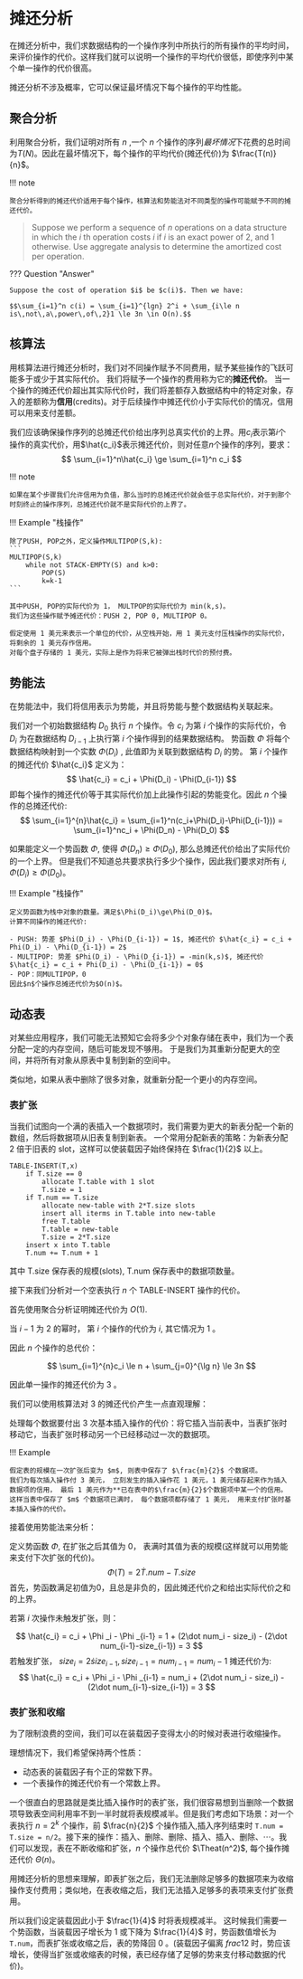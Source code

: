 # 摊还分析

在摊还分析中，我们求数据结构的一个操作序列中所执行的所有操作的平均时间，来评价操作的代价。这样我们就可以说明一个操作的平均代价很低，即使序列中某个单一操作的代价很高。

摊还分析不涉及概率，它可以保证最坏情况下每个操作的平均性能。

## 聚合分析

利用聚合分析，我们证明对所有 $n$ ,一个 $n$ 个操作的序列*最坏情况*下花费的总时间为$T(N)$。因此在最坏情况下，每个操作的平均代价(摊还代价)为 $\frac{T(n)}{n}$。

!!! note

    聚合分析得到的摊还代价适用于每个操作，核算法和势能法对不同类型的操作可能赋予不同的摊还代价。



> Suppose we perform a sequence of $n$ operations on a data structure in which the $i$ th operation costs $i$ if $i$ is an exact power of 2, and 1 otherwise. Use aggregate analysis to determine the amortized cost per operation.

??? Question "Answer"
    
    Suppose the cost of operation $i$ be $c(i)$. Then we have:

    $$\sum_{i=1}^n c(i) = \sum_{i=1}^{lgn} 2^i + \sum_{i\le n is\,not\,a\,power\,of\,2}1 \le 3n \in O(n).$$

## 核算法

用核算法进行摊还分析时，我们对不同操作赋予不同费用，赋予某些操作的飞跃可能多于或少于其实际代价。
我们将赋予一个操作的费用称为它的**摊还代价**。
当一个操作的摊还代价超出其实际代价时，我们将差额存入数据结构中的特定对象，存入的差额称为**信用**(credits)。对于后续操作中摊还代价小于实际代价的情况，信用可以用来支付差额。

我们应该确保操作序列的总摊还代价给出序列总真实代价的上界。用$c_i$表示第$i$个操作的真实代价，用$\hat{c_i}$表示摊还代价，则对任意$n$个操作的序列，要求：
$$
\sum_{i=1}^n\hat{c_i} \ge \sum_{i=1}^n c_i
$$

!!! note

    如果在某个步骤我们允许信用为负值，那么当时的总摊还代价就会低于总实际代价，对于到那个时刻终止的操作序列，总摊还代价就不是实际代价的上界了。

!!! Example "栈操作"

    除了PUSH, POP之外，定义操作MULTIPOP(S,k):
    ```
    MULTIPOP(S,k)
        while not STACK-EMPTY(S) and k>0:
            POP(S)
            k=k-1
    ```
    
    其中PUSH, POP的实际代价为 1， MULTPOP的实际代价为 min(k,s)。
    我们为这些操作赋予摊还代价：PUSH 2, POP 0, MULTIPOP 0。
    
    假定使用 1 美元来表示一个单位的代价，从空栈开始，用 1 美元支付压栈操作的实际代价，将剩余的 1 美元存作信用。
    对每个盘子存储的 1 美元，实际上是作为将来它被弹出栈时代价的预付费。


## 势能法

在势能法中，我们将信用表示为势能，并且将势能与整个数据结构关联起来。

我们对一个初始数据结构 $D_0$ 执行 $n$ 个操作。令 $c_i$ 为第 $i$ 个操作的实际代价，令 $D_i$ 为在数据结构 $D_{i-1}$ 上执行第 $i$ 个操作得到的结果数据结构。
势函数 $\Phi$ 将每个数据结构映射到一个实数 $\Phi(D_i)$ , 此值即为关联到数据结构 $D_i$ 的势。
第 $i$ 个操作的摊还代价 $\hat{c_i}$ 定义为：
$$
\hat{c_i} = c_i + \Phi(D_i) - \Phi(D_{i-1})
$$
即每个操作的摊还代价等于其实际代价加上此操作引起的势能变化。因此 $n$ 个操作的总摊还代价:
$$
\sum_{i=1}^{n}\hat{c_i} = \sum_{i=1}^n(c_i+\Phi(D_i)-\Phi(D_{i-1})) = \sum_{i=1}^nc_i + \Phi(D_n) - \Phi(D_0)
$$

如果能定义一个势函数 $\Phi$, 使得 $\Phi(D_n)\ge\Phi(D_0)$, 那么总摊还代价给出了实际代价的一个上界。
但是我们不知道总共要求执行多少个操作，因此我们要求对所有 $i$, $\Phi(D_i)\ge\Phi(D_0)$。

!!! Example "栈操作"

    定义势函数为栈中对象的数量。满足$\Phi(D_i)\ge\Phi(D_0)$。
    计算不同操作的摊还代价:

    - PUSH: 势差 $Phi(D_i) - \Phi(D_{i-1}) = 1$, 摊还代价 $\hat{c_i} = c_i + Phi(D_i) - \Phi(D_{i-1}) = 2$
    - MULTIPOP: 势差 $Phi(D_i) - \Phi(D_{i-1}) = -min(k,s)$, 摊还代价 $\hat{c_i} = c_i + Phi(D_i) - \Phi(D_{i-1}) = 0$
    - POP：同MULTIPOP，0
    因此$n$个操作总摊还代价为$O(n)$。

## 动态表

对某些应用程序，我们可能无法预知它会将多少个对象存储在表中，我们为一个表分配一定的内存空间，随后可能发现不够用。
于是我们为其重新分配更大的空间，并将所有对象从原表中复制到新的空间中。

类似地，如果从表中删除了很多对象，就重新分配一个更小的内存空间。

### 表扩张

当我们试图向一个满的表插入一个数据项时，我们需要为更大的新表分配一个新的数组，然后将数据项从旧表复制到新表。
一个常用分配新表的策略：为新表分配 2 倍于旧表的 slot，这样可以使装载因子始终保持在 $\frac{1}{2}$ 以上。

```
TABLE-INSERT(T,x)
    if T.size == 0
        allocate T.table with 1 slot
        T.size = 1
    if T.num == T.size
        allocate new-table with 2*T.size slots
        insert all iterms in T.table into new-table
        free T.table
        T.table = new-table
        T.size = 2*T.size
    insert x into T.table
    T.num += T.num + 1
```

其中 T.size 保存表的规模(slots), T.num 保存表中的数据项数量。

接下来我们分析对一个空表执行 $n$ 个 TABLE-INSERT 操作的代价。

首先使用聚合分析证明摊还代价为 $O(1)$.

当 $i-1$ 为 2 的幂时， 第 $i$ 个操作的代价为 $i$, 其它情况为 1 。

因此 $n$ 个操作的总代价：

$$
\sum_{i=1}^{n}c_i \le n + \sum_{j=0}^{\lg n} \le 3n
$$

因此单一操作的摊还代价为 3 。

我们可以使用核算法对 3 的摊还代价产生一点直观理解：

处理每个数据要付出 3 次基本插入操作的代价：将它插入当前表中，当表扩张时移动它，当表扩张时移动另一个已经移动过一次的数据项。

!!! Example

    假定表的规模在一次扩张后变为 $m$, 则表中保存了 $\frac{m}{2}$ 个数据项。
    我们为每次插入操作付 3 美元， 立刻发生的插入操作花 1 美元，1 美元储存起来作为插入数据项的信用， 最后 1 美元作为**已在表中的$\frac{m}{2}$个数据项中某一个的信用。
    这样当表中保存了 $m$ 个数据项已满时， 每个数据项都存储了 1 美元， 用来支付扩张时基本插入操作的代价。

接着使用势能法来分析：

定义势函数 $\Phi$, 在扩张之后其值为 0， 表满时其值为表的规模(这样就可以用势能来支付下次扩张的代价)。
$$
\Phi (T) = 2\dot T.num - T.size
$$
首先，势函数满足初值为0，且总是非负的，因此摊还代价之和给出实际代价之和的上界。

若第 $i$ 次操作未触发扩张，则：

$$
\hat{c_i} = c_i + \Phi _i - \Phi _{i-1} = 1 + (2\dot num_i - size_i) - (2\dot num_{i-1}-size_{i-1}) = 3
$$
若触发扩张， $size_i = 2\dot size_{i-1}, size_{i-1}=num_{i-1}=num_i - 1$
摊还代价为:
$$
\hat{c_i} = c_i + \Phi _i - \Phi _{i-1} = num_i + (2\dot num_i - size_i) - (2\dot num_{i-1}-size_{i-1}) = 3
$$

### 表扩张和收缩

为了限制浪费的空间，我们可以在装载因子变得太小的时候对表进行收缩操作。

理想情况下，我们希望保持两个性质：

- 动态表的装载因子有个正的常数下界。
- 一个表操作的摊还代价有一个常数上界。

一个很直白的思路就是类比插入操作时的表扩张，我们很容易想到当删除一个数据项导致表空间利用率不到一半时就将表规模减半。但是我们考虑如下场景：对一个表执行 $n = 2^k$ 个操作，前 $\frac{n}{2}$ 个操作插入,插入序列结束时 `T.num = T.size = n/2`。接下来的操作：插入、删除、删除、插入、插入、删除、$\cdots$。我们可以发现，表在不断收缩和扩张，$n$ 个操作总代价 $\Theat(n^2)$, 每个操作摊还代价 $\Theta(n)$。

用摊还分析的思想来理解，即表扩张之后，我们无法删除足够多的数据项来为收缩操作支付费用；类似地，在表收缩之后，我们无法插入足够多的表项来支付扩张费用。

所以我们设定装载因此小于 $\frac{1}{4}$ 时将表规模减半。
这时候我们需要一个势函数，当装载因子增长为 1 或下降为 $\frac{1}{4}$ 时，势函数值增长为 `T.num`，而表扩张或收缩之后，表的势降回 0 。(装载因子偏离 $frac{1}{2}$ 时，势应该增长，使得当扩张或收缩表的时候，表已经存储了足够的势来支付移动数据的代价)。



